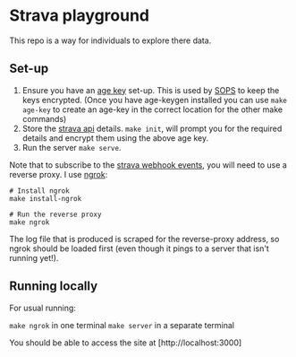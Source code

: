 # Strava playground

This repo is a way for individuals to explore there data.

## Set-up

1. Ensure you have an [age key](https://github.com/FiloSottile/age) set-up. This is used by [SOPS](https://github.com/getsops/sops) to keep the keys encrypted. (Once you have age-keygen installed you can use `make age-key` to create an age-key in the correct location for the other make commands)
2. Store the [strava api](https://www.strava.com/settings/api) details. `make init`, will prompt you for the required details and encrypt them using the above age key.
3. Run the server `make serve`.

Note that to subscribe to the [strava webhook events](https://developers.strava.com/docs/webhooks/), you will need to use a reverse proxy. I use [ngrok](https://ngrok.com/):

```shell
# Install ngrok
make install-ngrok

# Run the reverse proxy
make ngrok
```

The log file that is produced is scraped for the reverse-proxy address, so ngrok should be loaded first (even though it pings to a server that isn't running yet!).

## Running locally

For usual running:

`make ngrok` in one terminal
`make server` in a separate terminal

You should be able to access the site at [http://localhost:3000]
